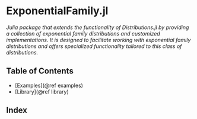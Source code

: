 # ExponentialFamily.jl

*Julia package that extends the functionality of Distributions.jl by providing a collection of exponential family distributions and customized implementations. It is designed to facilitate working with exponential family distributions and offers specialized functionality tailored to this class of distributions.*

## Table of Contents
* [Examples](@ref examples)
* [Library](@ref library)

## Index

```@index
```